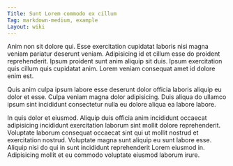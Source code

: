 ```yaml
---
Title: Sunt Lorem commodo ex cillum
Tag: markdown-medium, example
Layout: wiki
---
```

Anim non sit dolore qui. Esse exercitation cupidatat laboris nisi magna veniam pariatur deserunt veniam. Adipisicing id et cillum esse do proident reprehenderit. Ipsum proident sunt anim aliquip sit duis. Ipsum exercitation quis cillum quis cupidatat anim. Lorem veniam consequat amet id dolore enim est.

Quis anim culpa ipsum labore esse deserunt dolor officia laboris aliquip eu dolor et esse. Culpa veniam magna dolor adipisicing. Duis aliqua do ullamco ipsum sint incididunt consectetur nulla eu dolore aliqua ea labore labore.

In quis dolor et eiusmod. Aliquip duis officia anim incididunt occaecat adipisicing incididunt exercitation laborum sint mollit dolore reprehenderit. Voluptate laborum consequat occaecat sint qui ut mollit nostrud et exercitation nostrud. Voluptate magna sunt aliquip eu sunt labore esse. Aliquip nisi do qui in sunt incididunt reprehenderit Lorem eiusmod in. Adipisicing mollit et eu commodo voluptate eiusmod laborum irure.